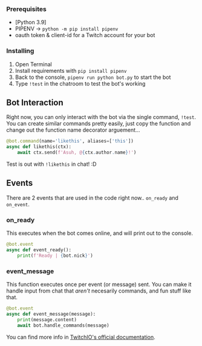 ### Prerequisites
- [Python 3.9]
- PIPENV -> `python -m pip install pipenv`
- oauth token & client-id for a Twitch account for your bot

### Installing
1. Open Terminal
3. Install requirements with `pip install pipenv`
6. Back to the console, `pipenv run python bot.py` to start the bot
7. Type `!test` in the chatroom to test the bot's working


## Bot Interaction
Right now, you can only interact with the bot via the single command, `!test`. You can create similar commands pretty easily, just copy the function and change out the function name decorator arguement...

```python
@bot.command(name='likethis', aliases=['this'])
async def likethis(ctx):
    await ctx.send(f'Asuh, @{ctx.author.name}!')
```

Test is out with `!likethis` in chat! :D

## Events

There are 2 events that are used in the code right now.. `on_ready` and `on_event`.

### on_ready
This executes when the bot comes online, and will print out to the console. 
```python
@bot.event
async def event_ready():
    print(f'Ready | {bot.nick}')
```

### event_message
This function executes once per event (or message) sent. You can make it handle input from chat that *aren't* necesarily commands, and fun stuff like that.

```python
@bot.event
async def event_message(message):
    print(message.content)
    await bot.handle_commands(message)
```

You can find more info in [TwitchIO's official documentation](https://twitchio.readthedocs.io/en/rewrite/twitchio.html).
